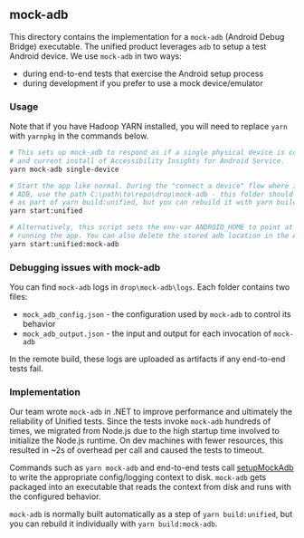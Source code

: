 <!--
Copyright (c) Microsoft Corporation. All rights reserved.
Licensed under the MIT License.
-->

## mock-adb

This directory contains the implementation for a `mock-adb` (Android Debug Bridge) executable. The unified product leverages `adb` to setup a test Android device. We use `mock-adb` in two ways:
* during end-to-end tests that exercise the Android setup process
* during development if you prefer to use a mock device/emulator

### Usage

Note that if you have Hadoop YARN installed, you will need to replace `yarn` with `yarnpkg` in the commands below.

```sh
# This sets up mock-adb to respond as if a single physical device is connected with a working
# and current install of Accessibility Insights for Android Service.
yarn mock-adb single-device

# Start the app like normal. During the "connect a device" flow where it asks you where to find
# ADB, use the path C:\path\to\repo\drop\mock-adb - this folder should have been produced already
# as part of yarn build:unified, but you can rebuild it with yarn build:mock-adb if necessary.
yarn start:unified

# Alternatively, this script sets the env-var ANDROID_HOME to point at drop\mock-adb\ when
# running the app. You can also delete the stored adb location in the Application tab of devtools.
yarn start:unified:mock-adb
```

### Debugging issues with mock-adb

You can find `mock-adb` logs in `drop\mock-adb\logs`. Each folder contains two files:
* `mock_adb_config.json` - the configuration used by `mock-adb` to control its behavior
* `mock_adb_output.json` - the input and output for each invocation of `mock-adb`

In the remote build, these logs are uploaded as artifacts if any end-to-end tests fail.

### Implementation

Our team wrote `mock-adb` in .NET to improve performance and ultimately the reliability of Unified tests. Since the tests invoke `mock-adb` hundreds of times, we migrated from Node.js due to the high startup time involved to initialize the Node.js runtime. On dev machines with fewer resources, this resulted in ~2s of overhead per call and caused the tests to timeout.

Commands such as `yarn mock-adb` and end-to-end tests call [setupMockAdb](https://github.com/microsoft/accessibility-insights-web/blob/main/src/tests/miscellaneous/setup-mock-adb/setup-mock-adb.js) to write the appropriate config/logging context to disk. `mock-adb` gets packaged into an executable that reads the context from disk and runs with the configured behavior.

`mock-adb` is normally built automatically as a step of `yarn build:unified`, but you can rebuild it individually with `yarn build:mock-adb`.
